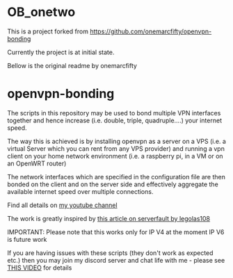 # OB_onetwo
This is a project forked from https://github.com/onemarcfifty/openvpn-bonding

Currently the project is at initial state.

Bellow is the original readme by onemarcfifty
# openvpn-bonding
>

 The scripts in this repository may be used to bond multiple VPN interfaces together and hence increase (i.e. double, triple, quadruple....) your internet speed.

 The way this is achieved is by installing openvpn as a server on a VPS (i.e. a virtual Server which you can rent from any VPS provider) and running a vpn client on your home network environment (i.e. a raspberry pi, in a VM or on an OpenWRT router)

 The network interfaces which are specified in the configuration file are then bonded on the client and on the server side and effectively aggregate the available internet speed over multiple connections.

 Find all details on [my youtube channel](https://www.youtube.com/channel/UCG5Ph9Mm6UEQLJJ-kGIC2AQ)

 The work is greatly inspired by [this article on serverfault by legolas108](https://serverfault.com/questions/977589/how-to-bond-two-multiple-internet-connections-for-increased-speed-and-failover)

 IMPORTANT: Please note that this works only for IP V4 at the moment
 IP V6 is future work

 If you are having issues with these scripts (they don't work as expected etc.) then you may join my discord server and chat life with me - please see [THIS VIDEO](https://youtu.be/VouCBt1NTjw) for details
